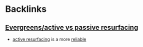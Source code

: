 
# Backlinks
## [Evergreens/active vs passive resurfacing](<Evergreens/active vs passive resurfacing.md>)
- [active resurfacing](<active resurfacing.md>) is a more [reliable](<reliable.md>)

